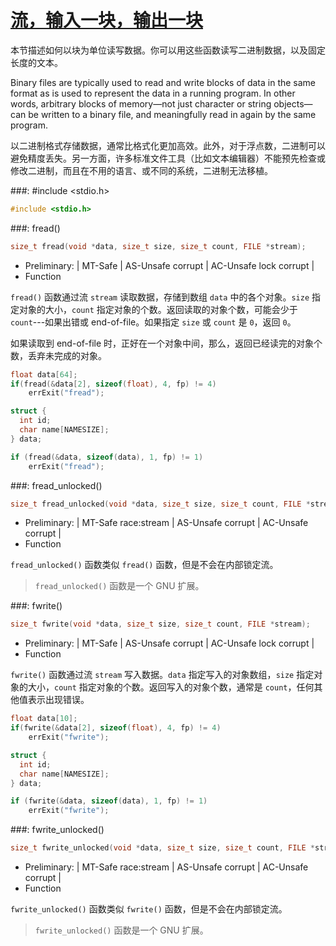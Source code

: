 # [流，输入一块，输出一块](https://www.gnu.org/software/libc/manual/html_node/Block-Input_002fOutput.html#Block-Input_002fOutput)

本节描述如何以块为单位读写数据。你可以用这些函数读写二进制数据，以及固定长度的文本。

Binary files are typically used to read and write blocks of data in the same format as is used to represent the data in a running program. In other words, arbitrary blocks of memory—not just character or string objects—can be written to a binary file, and meaningfully read in again by the same program. 

以二进制格式存储数据，通常比格式化更加高效。此外，对于浮点数，二进制可以避免精度丢失。另一方面，许多标准文件工具（比如文本编辑器）不能预先检查或修改二进制，而且在不用的语言、或不同的系统，二进制无法移植。

###: #include &lt;stdio.h&gt; 

```c
#include <stdio.h>
```

###: fread()

```c
size_t fread(void *data, size_t size, size_t count, FILE *stream);
```

* Preliminary: | MT-Safe | AS-Unsafe corrupt | AC-Unsafe lock corrupt |
* Function

`fread()` 函数通过流 `stream` 读取数据，存储到数组 `data` 中的各个对象。`size` 指定对象的大小，`count` 指定对象的个数。返回读取的对象个数，可能会少于 `count`---如果出错或 end-of-file。如果指定 `size` 或 `count` 是 `0`，返回 `0`。

如果读取到 end-of-file 时，正好在一个对象中间，那么，返回已经读完的对象个数，丢弃未完成的对象。

```c
float data[64];
if(fread(&data[2], sizeof(float), 4, fp) != 4)
    errExit("fread");
```

<span>

```c
struct {
  int id;
  char name[NAMESIZE];
} data;

if (fread(&data, sizeof(data), 1, fp) != 1)
    errExit("fread");
```

###: fread_unlocked()

```c
size_t fread_unlocked(void *data, size_t size, size_t count, FILE *stream);
```

* Preliminary: | MT-Safe race:stream | AS-Unsafe corrupt | AC-Unsafe corrupt |
* Function

`fread_unlocked()` 函数类似 `fread()` 函数，但是不会在内部锁定流。

> `fread_unlocked()` 函数是一个 GNU 扩展。

###: fwrite()

```c
size_t fwrite(void *data, size_t size, size_t count, FILE *stream);
```

* Preliminary: | MT-Safe | AS-Unsafe corrupt | AC-Unsafe lock corrupt |
* Function

`fwrite()` 函数通过流 `stream` 写入数据。`data` 指定写入的对象数组，`size` 指定对象的大小，`count` 指定对象的个数。返回写入的对象个数，通常是 `count`，任何其他值表示出现错误。

```c
float data[10];
if(fwrite(&data[2], sizeof(float), 4, fp) != 4)
    errExit("fwrite");
```

<span>

```c
struct {
  int id;
  char name[NAMESIZE];
} data;

if (fwrite(&data, sizeof(data), 1, fp) != 1)
    errExit("fwrite");
```

###: fwrite_unlocked()

```c
size_t fwrite_unlocked(void *data, size_t size, size_t count, FILE *stream);
```

* Preliminary: | MT-Safe race:stream | AS-Unsafe corrupt | AC-Unsafe corrupt |
* Function

`fwrite_unlocked()` 函数类似 `fwrite()` 函数，但是不会在内部锁定流。

> `fwrite_unlocked()` 函数是一个 GNU 扩展。

